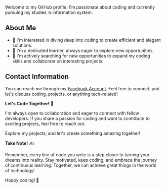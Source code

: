 <span id="typed-text" style="font-family: Courier, monospace;"></span>
<script>
  const text = "Hi, I'm Stephine!";
  let index = 0;

  function type() {
    document.getElementById('typed-text').textContent = text.substring(0, index);
    index = (index + 1) % (text.length + 1); // Wrap around when reaching end
    setTimeout(type, 100); // Adjust typing speed here (in milliseconds)
  }

  type();
</script>


Welcome to my GitHub profile. I'm passionate about coding and currently pursuing my studies in information system.

## About Me

- 👀 I'm interested in diving deep into coding to create efficient and elegant solutions.
- 🌱 I'm a dedicated learner, always eager to explore new opportunities.
- 💞️ I'm actively searching for new opportunities to expand my coding skills and collaborate on interesting projects.

## Contact Information

You can reach me through my [Facebook Account](https://www.facebook.com/stephine.sungcalang.9?mibextid=ZbWKwL). Feel free to connect, and let's discuss coding, projects, or anything tech-related!

**Let's Code Together!** 🚀

I'm always open to collaboration and eager to connect with fellow developers. If you share a passion for coding and want to contribute to exciting projects, feel free to reach out.

Explore my projects, and let's create something amazing together!

**Take Note!** ✍️

Remember, every line of code you write is a step closer to turning your dreams into reality. Stay motivated, keep coding, and embrace the journey of continuous learning. Together, we can achieve great things in the world of technology!

Happy coding! 🌟


<!---
Stept123/Stept123 is a ✨ special ✨ repository because its `README.md` (this file) appears on your GitHub profile.
You can click the Preview link to take a look at your changes.
--->
